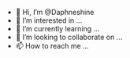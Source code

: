 - 👋 Hi, I’m @Daphneshine
- 👀 I’m interested in ...
- 🌱 I’m currently learning ...
- 💞️ I’m looking to collaborate on ...
- 📫 How to reach me ...

<!---
Daphneshine/Daphneshine is a ✨ special ✨ repository because its `README.md` (this file) appears on your GitHub profile.
You can click the Preview link to take a look at your changes.
--->
